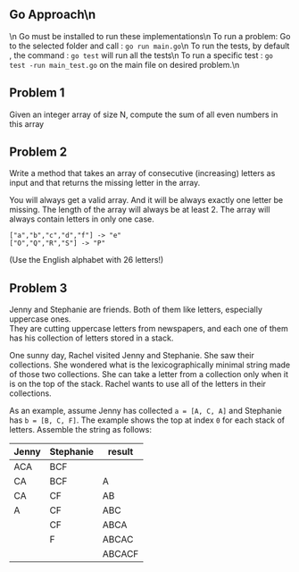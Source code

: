 ## Go Approach\n

\n
Go must be installed to run these implementations\n
To run a problem: Go to the selected folder and call : `go run main.go`\n
To run the tests, by default , the command : `go test` will run all the tests\n
To run a specific test : `go test -run main_test.go` on the main file on desired problem.\n

## Problem 1

Given an integer array of size N, compute the sum of all even numbers in this array

## Problem 2

Write a method that takes an array of consecutive (increasing) letters as input and that returns the missing letter in the array.

You will always get a valid array. And it will be always exactly one letter be missing.
The length of the array will always be at least 2. The array will always contain letters in only one case.

```
["a","b","c","d","f"] -> "e"
["O","Q","R","S"] -> "P"
```

(Use the English alphabet with 26 letters!)

## Problem 3

Jenny and Stephanie are friends. Both of them like letters, especially uppercase ones.  
They are cutting uppercase letters from newspapers, and each one of them has his collection of letters stored in a stack.

One sunny day, Rachel visited Jenny and Stephanie. She saw their collections. She wondered what is the lexicographically minimal string made of those two collections. She can take a letter from a collection only when it is on the top of the stack. Rachel wants to use all of the letters in their collections.

As an example, assume Jenny has collected `a = [A, C, A]` and Stephanie has `b = [B, C, F]`. The example shows the top at index `0` for each stack of letters. Assemble the string as follows:

| Jenny | Stephanie | result |
| ----- | --------- | ------ |
| ACA   | BCF       |        |
| CA    | BCF       | A      |
| CA    | CF        | AB     |
| A     | CF        | ABC    |
|       | CF        | ABCA   |
|       | F         | ABCAC  |
|       |           | ABCACF |
